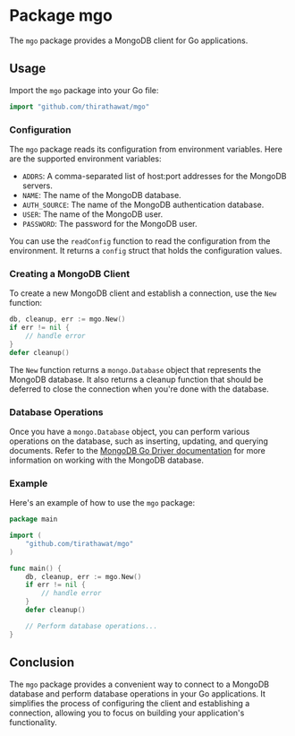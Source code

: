 # Package mgo

The `mgo` package provides a MongoDB client for Go applications.

## Usage

Import the `mgo` package into your Go file:

```go
import "github.com/thirathawat/mgo"
```

### Configuration

The `mgo` package reads its configuration from environment variables. Here are the supported environment variables:

- `ADDRS`: A comma-separated list of host:port addresses for the MongoDB servers.
- `NAME`: The name of the MongoDB database.
- `AUTH_SOURCE`: The name of the MongoDB authentication database.
- `USER`: The name of the MongoDB user.
- `PASSWORD`: The password for the MongoDB user.

You can use the `readConfig` function to read the configuration from the environment. It returns a `config` struct that holds the configuration values.

### Creating a MongoDB Client

To create a new MongoDB client and establish a connection, use the `New` function:

```go
db, cleanup, err := mgo.New()
if err != nil {
    // handle error
}
defer cleanup()
```

The `New` function returns a `mongo.Database` object that represents the MongoDB database. It also returns a cleanup function that should be deferred to close the connection when you're done with the database.

### Database Operations

Once you have a `mongo.Database` object, you can perform various operations on the database, such as inserting, updating, and querying documents. Refer to the [MongoDB Go Driver documentation](https://pkg.go.dev/go.mongodb.org/mongo-driver/mongo) for more information on working with the MongoDB database.

### Example

Here's an example of how to use the `mgo` package:

```go
package main

import (
    "github.com/tirathawat/mgo"
)

func main() {
    db, cleanup, err := mgo.New()
    if err != nil {
        // handle error
    }
    defer cleanup()

    // Perform database operations...
}
```

## Conclusion

The `mgo` package provides a convenient way to connect to a MongoDB database and perform database operations in your Go applications. It simplifies the process of configuring the client and establishing a connection, allowing you to focus on building your application's functionality.
